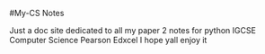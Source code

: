 #My-CS Notes

Just a doc site dedicated to all my paper 2 notes for python
IGCSE Computer Science Pearson Edxcel
I hope yall enjoy it